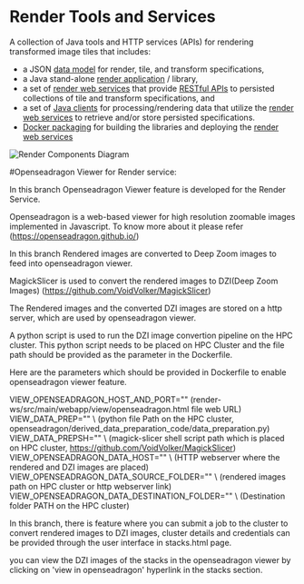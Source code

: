 # Render Tools and Services

A collection of Java tools and HTTP services (APIs) for rendering transformed image tiles that includes:

  - a JSON [data model] for render, tile, and transform specifications,
  - a Java stand-alone [render application] / library,
  - a set of [render web services] that provide [RESTful APIs] to 
    persisted collections of tile and transform specifications, and 
  - a set of [Java clients] for processing/rendering data that utilize the [render web services] 
    to retrieve and/or store persisted specifications.
  - [Docker packaging] for building the libraries and deploying the [render web services]  
  
  ![Render Components Diagram](docs/src/site/resources/image/render-components.png)
  
  [data model]: <docs/src/site/markdown/data-model.md>
  [Java clients]: <docs/src/site/markdown/render-ws-java-client.md>
  [level 2 REST]: <http://martinfowler.com/articles/richardsonMaturityModel.html>
  [render application]: <docs/src/site/markdown/render-app.md>
  [render web services]: <docs/src/site/markdown/render-ws.md>
  [RESTful APIs]: <docs/src/site/markdown/render-ws-api/render-ws-api.md>
  [Docker packaging]: <docs/src/site/markdown/render-ws-docker.md>
  
  
  #Openseadragon Viewer for Render service:
  
  In this branch Openseadragon Viewer feature is developed for the Render Service. 
  
  Openseadragon is a web-based viewer for high resolution zoomable images implemented in Javascript. To know more about it please refer (https://openseadragon.github.io/)
  
  In this branch Rendered images are converted to Deep Zoom images to feed into openseadragon viewer. 
  
  MagickSlicer is used to convert the rendered images to DZI(Deep Zoom Images) (https://github.com/VoidVolker/MagickSlicer)
  
  The Rendered images and the converted DZI images are stored on a http server, which are used by openseadragon viewer.
  
  A python script is used to run the DZI image convertion pipeline on the HPC cluster. This python script needs to be placed on HPC Cluster and 
  the file path should be provided as the parameter in the Dockerfile.
  
  Here are the parameters which should be provided in Dockerfile to enable openseadragon viewer feature.
  
  VIEW_OPENSEADRAGON_HOST_AND_PORT=""  (render-ws/src/main/webapp/view/openseadragon.html file web URL)
  VIEW_DATA_PREP="" \ (python file Path on the HPC cluster, openseadragon/derived_data_preparation_code/data_preparation.py)
  VIEW_DATA_PREPSH="" \ (magick-slicer shell script path which is placed on HPC cluster, https://github.com/VoidVolker/MagickSlicer)
  VIEW_OPENSEADRAGON_DATA_HOST="" \ (HTTP webserver where the rendered and DZI images are placed)
  VIEW_OPENSEADRAGON_DATA_SOURCE_FOLDER="" \ (rendered images path on HPC cluster or http webserver link)
  VIEW_OPENSEADRAGON_DATA_DESTINATION_FOLDER="" \ (Destination folder PATH on the HPC cluster)
  
  
  In this branch, there is feature where you can submit a job to the cluster to convert rendered images to DZI images, cluster details and credentials can be provided through the user interface in stacks.html page.
  
  you can view the DZI images of the stacks in the openseadragon viewer by clicking on 'view in openseadragon' hyperlink in the stacks section.
  
  
  
  
  
  
  
  

